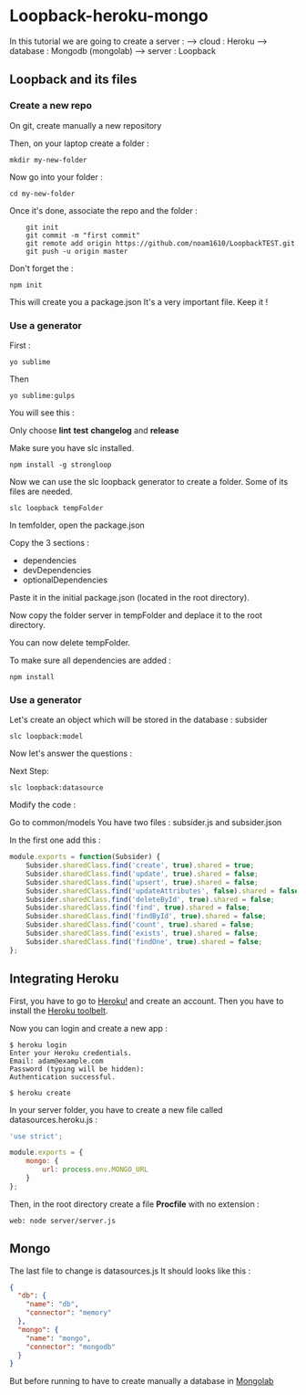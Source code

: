 # Loopback-heroku-mongo

In this tutorial we are going to create a server :
    --> cloud : Heroku
    --> database : Mongodb (mongolab)
    --> server : Loopback

## Loopback and its files

### Create a new repo

On git, create manually a new repository 

Then, on your laptop create a folder :

```
mkdir my-new-folder
```
Now go into your folder :
```
cd my-new-folder
```

Once it's done, associate the repo and the folder :

```
    git init
    git commit -m "first commit"
    git remote add origin https://github.com/noam1610/LoopbackTEST.git
    git push -u origin master
```

Don't forget the :
```
npm init
```

This will create you a package.json
It's a very important file. Keep it !

### Use a generator

First :

```
yo sublime
```

Then

```
yo sublime:gulps
```
You will see this :

Only choose **lint** **test** **changelog** and **release**


Make sure you have slc installed.

```
npm install -g strongloop
```

Now we can use the slc loopback generator to create a folder. 
Some of its files are needed.

```
slc loopback tempFolder
```

In temfolder, open the package.json

Copy the 3 sections : 
  * dependencies
  * devDependencies
  * optionalDependencies

Paste it in the initial package.json (located in the root directory).

Now copy the folder server in tempFolder and deplace it to the root directory.

You can now delete tempFolder.

To make sure all dependencies are added :
```
npm install
```


### Use a generator

Let's create an object which will be stored in the database : subsider

```
slc loopback:model
```
Now let's answer the questions :


Next Step:
```
slc loopback:datasource
```

Modify the code :

Go to common/models 
You have two files : subsider.js and subsider.json

In the first one add this :

```Javascript
module.exports = function(Subsider) {
    Subsider.sharedClass.find('create', true).shared = true;
    Subsider.sharedClass.find('update', true).shared = false;
    Subsider.sharedClass.find('upsert', true).shared = false; 
    Subsider.sharedClass.find('updateAttributes', false).shared = false;
    Subsider.sharedClass.find('deleteById', true).shared = false;
    Subsider.sharedClass.find('find', true).shared = false; 
    Subsider.sharedClass.find('findById', true).shared = false; 
    Subsider.sharedClass.find('count', true).shared = false; 
    Subsider.sharedClass.find('exists', true).shared = false; 
    Subsider.sharedClass.find('findOne', true).shared = false;
};
```


## Integrating Heroku

First, you have to go to [Heroku!](https://www.heroku.com) and create an account.
Then you have to install the [Heroku toolbelt](https://toolbelt.heroku.com).

Now you can login and create a new app :

```
$ heroku login
Enter your Heroku credentials.
Email: adam@example.com
Password (typing will be hidden):
Authentication successful.
```
```
$ heroku create
```

In your server folder, you have to create a new file called datasources.heroku.js :

```Javascript
'use strict';

module.exports = {
    mongo: {
        url: process.env.MONGO_URL
    }
};
```

Then, in the root directory create a file **Procfile** with no extension :

```
web: node server/server.js
```
## Mongo

The last file to change is datasources.js
It should looks like this :
```JSON
{
  "db": {
    "name": "db",
    "connector": "memory"
  },
  "mongo": {
    "name": "mongo",
    "connector": "mongodb"
  }
}
```

But before running to have to create manually a database in [Mongolab](https://mongolab.com)












